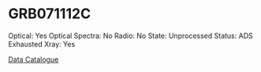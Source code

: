 # GRB071112C

Optical: Yes
Optical Spectra: No
Radio: No
State: Unprocessed
Status: ADS Exhausted
Xray: Yes

[Data Catalogue](GRB071112C%203f74d8588cbb4a9cb57d153b77b22165/Data%20Catalogue%20ab4b4bb5aef24913a3889e54386bd383.csv)